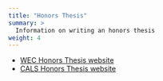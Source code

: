 ```yaml
---
title: "Honors Thesis"
summary: >
  Information on writing an honors thesis
weight: 4
---
```


* [WEC Honors Thesis website](https://wec.ifas.ufl.edu/undergraduate-students/honors-programs/)
* [CALS Honors Thesis website](https://cals.ufl.edu/getinvolved/honors/honors-faq/)